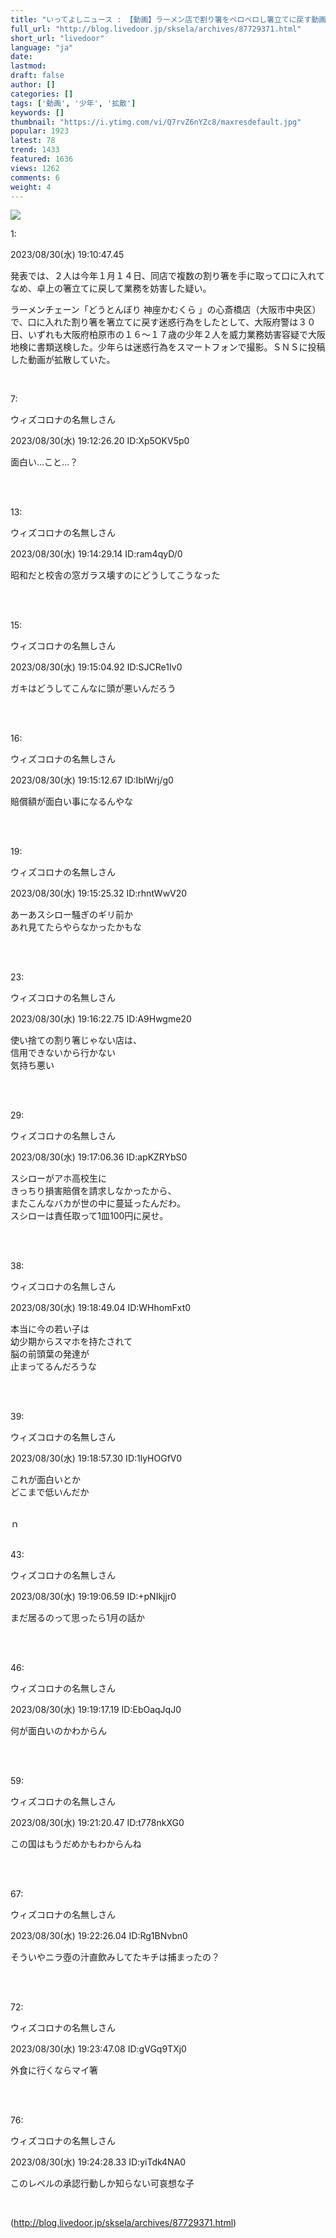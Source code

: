 ```yaml
---
title: "いってよしニュース : 【動画】ラーメン店で割り箸をペロペロし箸立てに戻す動画拡散 少年「面白いことして自慢したかった」"
full_url: "http://blog.livedoor.jp/sksela/archives/87729371.html"
short_url: "livedoor"
language: "ja"
date: 
lastmod: 
draft: false
author: []
categories: []
tags: ['動画', '少年', '拡散']
keywords: []
thumbnail: "https://i.ytimg.com/vi/Q7rvZ6nYZc8/maxresdefault.jpg"
popular: 1923
latest: 78
trend: 1433
featured: 1636
views: 1262
comments: 6
weight: 4
---
```


![](https://i.ytimg.com/vi/Q7rvZ6nYZc8/maxresdefault.jpg)

<div><p class='t_h'>1: <p>2023/08/30(水) 19:10:47.45 </p></p><p>発表では、２人は今年１月１４日、同店で複数の割り箸を手に取って口に入れてなめ、卓上の箸立てに戻して業務を妨害した疑い。</p><p>ラーメンチェーン「どうとんぼり 神座かむくら 」の心斎橋店（大阪市中央区）で、口に入れた割り箸を箸立てに戻す迷惑行為をしたとして、大阪府警は３０日、いずれも大阪府柏原市の１６～１７歳の少年２人を威力業務妨害容疑で大阪地検に書類送検した。少年らは迷惑行為をスマートフォンで撮影。ＳＮＳに投稿した動画が拡散していた。</p> <br><p class='t_h'>7: <p>ウィズコロナの名無しさん</p> <p> 2023/08/30(水) 19:12:26.20 ID:Xp5OKV5p0</p></p> <p class='t_b'> 面白い…こと…？ </p><br> <p class='t_h'><br>13: <p>ウィズコロナの名無しさん</p> <p> 2023/08/30(水) 19:14:29.14 ID:ram4qyD/0</p></p> <p class='t_b'> 昭和だと校舎の窓ガラス壊すのにどうしてこうなった </p><br> <p class='t_h'><br>15: <p>ウィズコロナの名無しさん</p> <p> 2023/08/30(水) 19:15:04.92 ID:SJCRe1Iv0</p></p> <p class='t_b'> ガキはどうしてこんなに頭が悪いんだろう </p><br> <p class='t_h'><br>16: <p>ウィズコロナの名無しさん</p> <p> 2023/08/30(水) 19:15:12.67 ID:IblWrj/g0</p></p> <p class='t_b'> 賠償額が面白い事になるんやな </p><br> <p class='t_h'><br>19: <p>ウィズコロナの名無しさん</p> <p> 2023/08/30(水) 19:15:25.32 ID:rhntWwV20</p></p> <p class='t_b'> あーあスシロー騒ぎのギリ前か <br> あれ見てたらやらなかったかもな </p><br> <p class='t_h'><br>23: <p>ウィズコロナの名無しさん</p> <p> 2023/08/30(水) 19:16:22.75 ID:A9Hwgme20</p></p> <p class='t_b'> 使い捨ての割り箸じゃない店は、 <br> 信用できないから行かない <br>気持ち悪い </p><br> <p class='t_h'><br>29: <p>ウィズコロナの名無しさん</p> <p> 2023/08/30(水) 19:17:06.36 ID:apKZRYbS0</p></p> <p class='t_b'> スシローがアホ高校生に<br>きっちり損害賠償を請求しなかったから、<br>またこんなバカが世の中に蔓延ったんだわ。 <br> スシローは責任取って1皿100円に戻せ。 </p><br> <p class='t_h'><br>38: <p>ウィズコロナの名無しさん</p> <p> 2023/08/30(水) 19:18:49.04 ID:WHhomFxt0</p></p> <p class='t_b'> 本当に今の若い子は<br>幼少期からスマホを持たされて<br>脳の前頭葉の発達が<br>止まってるんだろうな </p><br> <p class='t_h'><br>39: <p>ウィズコロナの名無しさん</p> <p> 2023/08/30(水) 19:18:57.30 ID:1lyHOGfV0</p></p> <p class='t_b'> これが面白いとか <br> どこまで低いんだか </p><br>ｎ <p class='t_h'><br>43: <p>ウィズコロナの名無しさん</p> <p> 2023/08/30(水) 19:19:06.59 ID:+pNIkjjr0</p></p> <p class='t_b'> まだ居るのって思ったら1月の話か </p><br> <p class='t_h'><br>46: <p>ウィズコロナの名無しさん</p> <p> 2023/08/30(水) 19:19:17.19 ID:EbOaqJqJ0</p></p> <p class='t_b'> 何が面白いのかわからん </p><br> <p class='t_h'><br>59: <p>ウィズコロナの名無しさん</p> <p> 2023/08/30(水) 19:21:20.47 ID:t778nkXG0</p></p> <p class='t_b'> この国はもうだめかもわからんね </p><br> <p class='t_h'><br>67: <p>ウィズコロナの名無しさん</p> <p> 2023/08/30(水) 19:22:26.04 ID:Rg1BNvbn0</p></p> <p class='t_b'> そういやニラ壺の汁直飲みしてたキチは捕まったの？ </p><br> <p class='t_h'><br>72: <p>ウィズコロナの名無しさん</p> <p> 2023/08/30(水) 19:23:47.08 ID:gVGq9TXj0</p></p> <p class='t_b'> 外食に行くならマイ箸 </p><br> <p class='t_h'><br>76: <p>ウィズコロナの名無しさん</p> <p> 2023/08/30(水) 19:24:28.33 ID:yiTdk4NA0</p></p> <p class='t_b'> このレベルの承認行動しか知らない可哀想な子 </p><br> </div>

(http://blog.livedoor.jp/sksela/archives/87729371.html)
